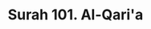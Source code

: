 ---
title       : "Surah 101. Al-Qari'a"
DATE        : 7/25/2018 9:18:18 AM
draft       : false
TYPE        : "quran"

BookCode    : "ARB"
SurahNumber : "101"
TotalAyah   : "11"
---